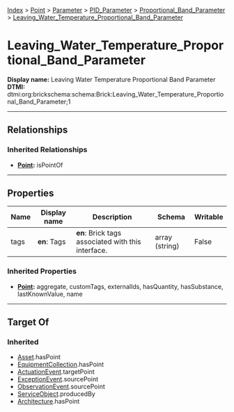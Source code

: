 [Index](../../../../Index.md) > [Point](../../../Point.md) > [Parameter](../../Parameter.md) > [PID_Parameter](../PID_Parameter.md) > [Proportional_Band_Parameter](Proportional_Band_Parameter.md) > [Leaving_Water_Temperature_Proportional_Band_Parameter](#)
# Leaving_Water_Temperature_Proportional_Band_Parameter

**Display name:** Leaving Water Temperature Proportional Band Parameter<br />
**DTMI:** dtmi:org:brickschema:schema:Brick:Leaving_Water_Temperature_Proportional_Band_Parameter;1

---

## Relationships

### Inherited Relationships
* **[Point](../../../Point.md):** isPointOf

---

## Properties

|Name|Display name|Description|Schema|Writable|
|-|-|-|-|-|
|tags|**en**: Tags|**en**: Brick tags associated with this interface.|array (string)|False|
### Inherited Properties
* **[Point](../../../Point.md):** aggregate, customTags, externalIds, hasQuantity, hasSubstance, lastKnownValue, name

---

## Target Of
### Inherited
* [Asset](../../../../Asset/Asset.md).hasPoint
* [EquipmentCollection](../../../../Collection/AssetCollection/EquipmentCollection/EquipmentCollection.md).hasPoint
* [ActuationEvent](../../../../Event/PointEvent/ActuationEvent.md).targetPoint
* [ExceptionEvent](../../../../Event/PointEvent/ExceptionEvent.md).sourcePoint
* [ObservationEvent](../../../../Event/PointEvent/ObservationEvent.md).sourcePoint
* [ServiceObject](../../../../Information/ServiceObject/ServiceObject.md).producedBy
* [Architecture](../../../../Space/Architecture/Architecture.md).hasPoint
